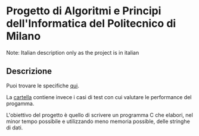 # Progetto di Algoritmi e Principi dell'Informatica del Politecnico di Milano

Note: Italian description only as the project is in italian

## Descrizione
Puoi trovare le specifiche [qui](2022_2023.pdf).

La [cartella](archivio_test_aperti) contiene invece i casi di test con cui valutare le performance del progamma.

L'obiettivo del progetto è quello di scrivere un programma C che elabori, nel minor tempo possibile e utilizzando meno memoria possible, delle stringhe di dati.
